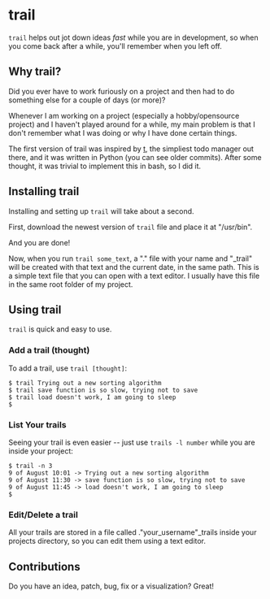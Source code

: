 trail
=======

`trail` helps out jot down ideas *fast* while you are in development, so
when you come back after a while, you'll remember when you left off.
 
Why trail?
------

Did you ever have to work furiously on a project and then had to do something else for a couple of days (or more)?

Whenever I am working on a project (especially a hobby/opensource project) 
and I haven't played around for a while, my main problem is that I don't remember
what I was doing or why I have done certain things.

The first version of trail was inspired by [t](https://bitbucket.org/sjl/t/), the simpliest todo manager out there,
and it was written in Python (you can see older commits). After some thought, it was
trivial to implement this in bash, so I did it.



Installing trail
------------

Installing and setting up `trail` will take about a second.

First, download the newest version of `trail` file and place it at "/usr/bin".

And you are done!

Now, when you run `trail some_text`, a "." file with your name and "_trail" will be created
with that text and the current date, in the same path. This is a simple text file that you can open with a text editor. I usually have this file in the same root folder of my project.

Using trail
-------

`trail` is quick and easy to use.

### Add a trail (thought)

To add a trail, use `trail [thought]`:

    $ trail Trying out a new sorting algorithm
    $ trail save function is so slow, trying not to save
    $ trail load doesn't work, I am going to sleep
    $

### List Your trails

Seeing your trail is even easier -- just use `trails -l number` while you are inside your project:

    $ trail -n 3
    9 of August 10:01 -> Trying out a new sorting algorithm
    9 of August 11:30 -> save function is so slow, trying not to save
    9 of August 11:45 -> load doesn't work, I am going to sleep
    $

### Edit/Delete a trail

All your trails are stored in a file called ."your_username"_trails inside your projects directory, so you can edit them using a text editor.


Contributions 
----------------------------
Do you have an idea, patch, bug, fix or a visualization? Great!

